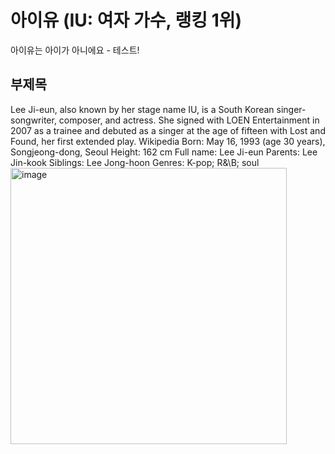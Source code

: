 # 아이유 (IU: 여자 가수, 랭킹 1위)
아이유는 아이가 아니에요 - 테스트!

## 부제목
<English>
Lee Ji-eun, also known by her stage name IU, is a South Korean singer-songwriter, composer, and actress. She signed with LOEN Entertainment in 2007 as a trainee and debuted as a singer at the age of fifteen with Lost and Found, her first extended play. Wikipedia
Born: May 16, 1993 (age 30 years), Songjeong-dong, Seoul
Height: 162 cm
Full name: Lee Ji-eun
Parents: Lee Jin-kook
Siblings: Lee Jong-hoon
Genres: K-pop; R&\B; soul

<img width="442" alt="image" src="https://search.pstatic.net/common/?src=http%3A%2F%2Fblogfiles.naver.net%2FMjAyMDA4MjBfMjUz%2FMDAxNTk3ODkyMzEzMjQ1.pMAjMJEvPIF-n0xZ-ZV_fUCGQBLZwWqMPrg2E4twALAg._MxyVfYhHvCZ7CCCl7Jm1uLS02NvQAyQpekMOTGOsdsg.JPEG.cafemooee%2F1E7A9328.JPG&type=sc960_832">
